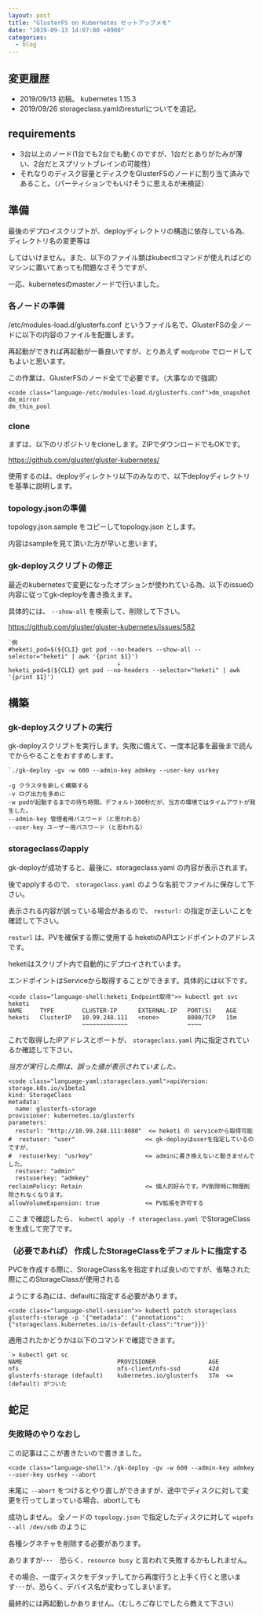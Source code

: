 ```yaml
---
layout: post
title: "GlusterFS on Kubernetes セットアップメモ"
date: "2019-09-13 14:07:00 +0900"
categories: 
  - blog
---
```

## 変更履歴

* 2019/09/13 初稿。 kubernetes 1.15.3
* 2019/09/26 storageclass.yamlのresturlについてを追記。

## requirements

* 3台以上のノード(1台でも2台でも動くのですが、1台だとありがたみが薄い、2台だとスプリットブレインの可能性）
* それなりのディスク容量とディスクをGlusterFSのノードに割り当て済みであること。（パーティションでもいけそうに思えるが未検証）

## 準備

最後のデプロイスクリプトが、deployディレクトリの構造に依存している為、ディレクトリ名の変更等は  

してはいけません。また、以下のファイル類はkubectlコマンドが使えればどのマシンに置いてあっても問題なさそうですが、  

一応、kubernetesのmasterノードで行いました。  

### 各ノードの準備

/etc/modules-load.d/glusterfs.conf というファイル名で、GlusterFSの全ノードに以下の内容のファイルを配置します。  

再起動ができれば再起動が一番良いですが、とりあえず `modprobe` でロードしてもよいと思います。  

この作業は、GlusterFSのノード全てで必要です。（大事なので強調）  

```
<code class="language-/etc/modules-load.d/glusterfs.conf">dm_snapshot
dm_mirror
dm_thin_pool
````

### clone

まずは、以下のリポジトリをcloneします。ZIPでダウンロードでもOKです。  

<a href="https://github.com/gluster/gluster-kubernetes/">https://github.com/gluster/gluster-kubernetes/  

使用するのは、deployディレクトリ以下のみなので、以下deployディレクトリを基準に説明します。  

### topology.jsonの準備

topology.json.sample をコピーしてtopology.json とします。  

内容はsampleを見て頂いた方が早いと思います。  

### gk-deployスクリプトの修正

最近のkubernetesで変更になったオプションが使われている為、以下のissueの内容に従ってgk-deployを書き換えます。  

具体的には、 `--show-all` を検索して、削除して下さい。  

<a href="https://github.com/gluster/gluster-kubernetes/issues/582">https://github.com/gluster/gluster-kubernetes/issues/582  

```
`例
#heketi_pod=$(${CLI} get pod --no-headers --show-all --selector="heketi" | awk '{print $1}')
                               ↓
heketi_pod=$(${CLI} get pod --no-headers --selector="heketi" | awk '{print $1}')
````

## 構築
### gk-deployスクリプトの実行

gk-deployスクリプトを実行します。失敗に備えて、一度本記事を最後まで読んでからやることをおすすめします。  

```
`./gk-deploy -gv -w 600 --admin-key admkey --user-key usrkey

-g クラスタを新しく構築する
-v ログ出力を多めに
-w podが起動するまでの待ち時間。デフォルト300秒だが、当方の環境ではタイムアウトが発生した。
--admin-key 管理者用パスワード（と思われる）
--user-key ユーザー用パスワード（と思われる）
````

### storageclassのapply

gk-deployが成功すると、最後に、storageclass.yaml の内容が表示されます。  

後でapplyするので、 `storageclass.yaml` のような名前でファイルに保存して下さい。  


表示される内容が誤っている場合があるので、 `resturl:` の指定が正しいことを確認して下さい。  


`resturl` は、PVを確保する際に使用する heketiのAPIエンドポイントのアドレスです。  

heketiはスクリプト内で自動的にデプロイされています。  

エンドポイントはServiceから取得することができます。具体的には以下です。  

```
<code class="language-shell:heketi_Endpoint取得">> kubectl get svc heketi
NAME     TYPE        CLUSTER-IP      EXTERNAL-IP   PORT(S)    AGE
heketi   ClusterIP   10.99.248.111   <none>        8080/TCP   15m
                     ~~~~~~~~~~~~~                 ~~~~
````


これで取得したIPアドレスとポートが、 `storageclass.yaml` 内に指定されているか確認して下さい。  

*当方が実行した際は、誤った値が表示されていました。*  

```
<code class="language-yaml:storageclass.yaml">apiVersion: storage.k8s.io/v1beta1
kind: StorageClass
metadata:
  name: glusterfs-storage
provisioner: kubernetes.io/glusterfs
parameters:
  resturl: "http://10.99.248.111:8080"  <= heketi の serviceから取得可能
#  restuser: "user"                    <= gk-deployはuserを指定しているのですが、
#  restuserkey: "usrkey"               <= adminに書き換えないと動きませんでした。
  restuser: "admin"                    
  restuserkey: "admkey"                
reclaimPolicy: Retain                  <= 個人的好みです。PV削除時に物理削除されなくなります。
allowVolumeExpansion: true             <= PV拡張を許可する
````


ここまで確認したら、 `kubectl apply -f storageclass.yaml` でStorageClassを生成して完了です。  

### （必要であれば） 作成したStorageClassをデフォルトに指定する

PVCを作成する際に、StorageClass名を指定すれば良いのですが、省略された際にこのStorageClassが使用される  

ようにする為には、defaultに指定する必要があります。  

```
<code class="language-shell-session">> kubectl patch storageclass glusterfs-storage -p '{"metadata": {"annotations":{"storageclass.kubernetes.io/is-default-class":"true"}}}'
````


適用されたかどうかは以下のコマンドで確認できます。  

```
`> kubectl get sc
NAME                           PROVISIONER               AGE
nfs                            nfs-client/nfs-ssd        42d
glusterfs-storage (default)    kubernetes.io/glusterfs   37m  <= (default) がついた
````

## 蛇足
### 失敗時のやりなおし

この記事はここが書きたいので書きました。  

```
<code class="language-shell">./gk-deploy -gv -w 600 --admin-key admkey --user-key usrkey --abort
````


末尾に `--abort` をつけるとやり直しができますが、途中でディスクに対して変更を行ってしまっている場合、abortしても  

成功しません。 全ノードの `topology.json` で指定したディスクに対して `wipefs --all /dev/sdb` のように  

各種シグネチャを削除する必要があります。  

ありますが･･･　恐らく、`resource busy` と言われて失敗するかもしれません。  

その場合、一度ディスクをデタッチしてから再度行うと上手く行くと思います･･･が、恐らく、デバイス名が変わってしまいます。  

最終的には再起動しかありません。（むしろご存じでしたら教えて下さい）  

